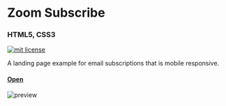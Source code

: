 # Zoom Subscribe

### HTML5, CSS3

<a href="https://opensource.org/licenses/MIT"><img src="https://img.shields.io/badge/mit-license-brightgreen.svg" alt="mit license"></a>

A landing page example for email subscriptions that is mobile responsive.

#### [Open](http://kaira.one/zoom_subscribe)

![preview](https://github.com/kairaygun/zoom_subscribe/blob/master/images/preview.png)
